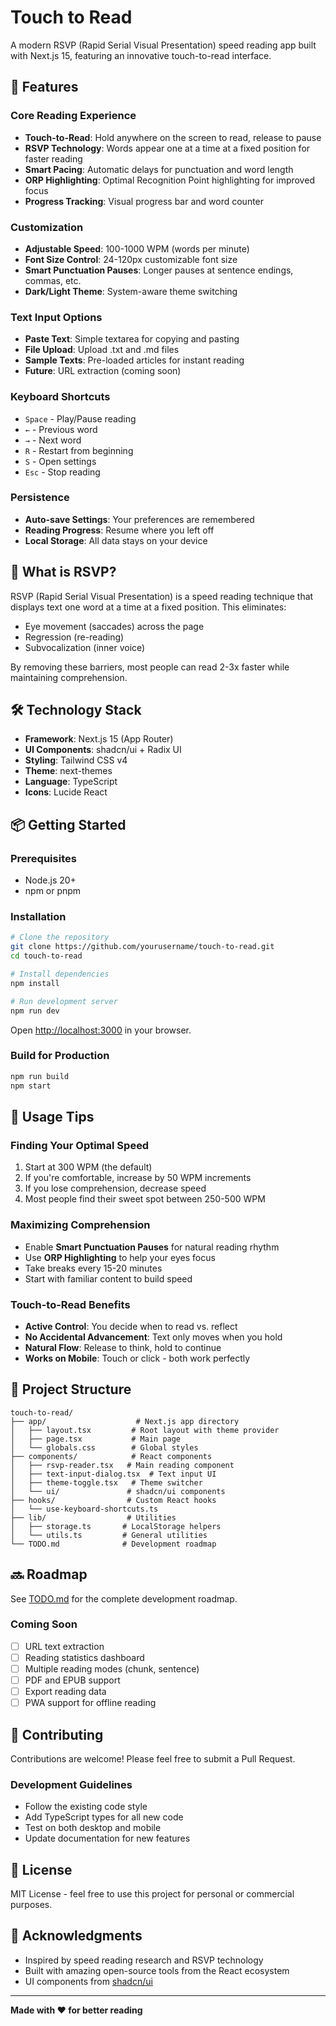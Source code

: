 # Touch to Read

A modern RSVP (Rapid Serial Visual Presentation) speed reading app built with Next.js 15, featuring an innovative touch-to-read interface.

## 🚀 Features

### Core Reading Experience
- **Touch-to-Read**: Hold anywhere on the screen to read, release to pause
- **RSVP Technology**: Words appear one at a time at a fixed position for faster reading
- **Smart Pacing**: Automatic delays for punctuation and word length
- **ORP Highlighting**: Optimal Recognition Point highlighting for improved focus
- **Progress Tracking**: Visual progress bar and word counter

### Customization
- **Adjustable Speed**: 100-1000 WPM (words per minute)
- **Font Size Control**: 24-120px customizable font size
- **Smart Punctuation Pauses**: Longer pauses at sentence endings, commas, etc.
- **Dark/Light Theme**: System-aware theme switching

### Text Input Options
- **Paste Text**: Simple textarea for copying and pasting
- **File Upload**: Upload .txt and .md files
- **Sample Texts**: Pre-loaded articles for instant reading
- **Future**: URL extraction (coming soon)

### Keyboard Shortcuts
- `Space` - Play/Pause reading
- `←` - Previous word
- `→` - Next word
- `R` - Restart from beginning
- `S` - Open settings
- `Esc` - Stop reading

### Persistence
- **Auto-save Settings**: Your preferences are remembered
- **Reading Progress**: Resume where you left off
- **Local Storage**: All data stays on your device

## 🎯 What is RSVP?

RSVP (Rapid Serial Visual Presentation) is a speed reading technique that displays text one word at a time at a fixed position. This eliminates:
- Eye movement (saccades) across the page
- Regression (re-reading)
- Subvocalization (inner voice)

By removing these barriers, most people can read 2-3x faster while maintaining comprehension.

## 🛠️ Technology Stack

- **Framework**: Next.js 15 (App Router)
- **UI Components**: shadcn/ui + Radix UI
- **Styling**: Tailwind CSS v4
- **Theme**: next-themes
- **Language**: TypeScript
- **Icons**: Lucide React

## 📦 Getting Started

### Prerequisites
- Node.js 20+
- npm or pnpm

### Installation

```bash
# Clone the repository
git clone https://github.com/yourusername/touch-to-read.git
cd touch-to-read

# Install dependencies
npm install

# Run development server
npm run dev
```

Open [http://localhost:3000](http://localhost:3000) in your browser.

### Build for Production

```bash
npm run build
npm start
```

## 🎨 Usage Tips

### Finding Your Optimal Speed
1. Start at 300 WPM (the default)
2. If you're comfortable, increase by 50 WPM increments
3. If you lose comprehension, decrease speed
4. Most people find their sweet spot between 250-500 WPM

### Maximizing Comprehension
- Enable **Smart Punctuation Pauses** for natural reading rhythm
- Use **ORP Highlighting** to help your eyes focus
- Take breaks every 15-20 minutes
- Start with familiar content to build speed

### Touch-to-Read Benefits
- **Active Control**: You decide when to read vs. reflect
- **No Accidental Advancement**: Text only moves when you hold
- **Natural Flow**: Release to think, hold to continue
- **Works on Mobile**: Touch or click - both work perfectly

## 📁 Project Structure

```
touch-to-read/
├── app/                    # Next.js app directory
│   ├── layout.tsx         # Root layout with theme provider
│   ├── page.tsx           # Main page
│   └── globals.css        # Global styles
├── components/            # React components
│   ├── rsvp-reader.tsx   # Main reading component
│   ├── text-input-dialog.tsx  # Text input UI
│   ├── theme-toggle.tsx   # Theme switcher
│   └── ui/               # shadcn/ui components
├── hooks/                # Custom React hooks
│   └── use-keyboard-shortcuts.ts
├── lib/                  # Utilities
│   ├── storage.ts       # LocalStorage helpers
│   └── utils.ts         # General utilities
└── TODO.md              # Development roadmap
```

## 🔜 Roadmap

See [TODO.md](TODO.md) for the complete development roadmap.

### Coming Soon
- [ ] URL text extraction
- [ ] Reading statistics dashboard
- [ ] Multiple reading modes (chunk, sentence)
- [ ] PDF and EPUB support
- [ ] Export reading data
- [ ] PWA support for offline reading

## 🤝 Contributing

Contributions are welcome! Please feel free to submit a Pull Request.

### Development Guidelines
- Follow the existing code style
- Add TypeScript types for all new code
- Test on both desktop and mobile
- Update documentation for new features

## 📄 License

MIT License - feel free to use this project for personal or commercial purposes.

## 🙏 Acknowledgments

- Inspired by speed reading research and RSVP technology
- Built with amazing open-source tools from the React ecosystem
- UI components from [shadcn/ui](https://ui.shadcn.com/)

---

**Made with ❤️ for better reading**
